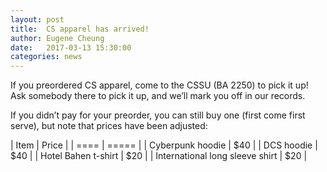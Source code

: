 ```yaml
---
layout: post
title:  CS apparel has arrived!
author: Eugene Cheung
date:   2017-03-13 15:30:00
categories: news
---
```


If you preordered CS apparel, come to the CSSU (BA 2250) to pick it up! Ask somebody there to pick it up, and we’ll mark you off in our records.

If you didn’t pay for your preorder, you can still buy one (first come first serve), but note that prices have been adjusted:

| Item | Price |
| ==== | ===== |
| Cyberpunk hoodie | $40 |
| DCS hoodie | $40 |
| Hotel Bahen t-shirt | $20 |
| International long sleeve shirt | $20 |

